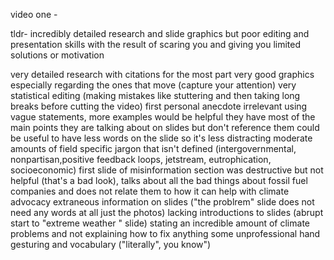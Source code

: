 video one -

tldr- incredibly detailed research and slide graphics but poor editing and presentation skills with the result of scaring you and giving you limited solutions or motivation

very detailed research with citations
for the most part very good graphics
especially regarding the ones that move (capture your attention)
very statistical
editing (making mistakes like stuttering and then taking long breaks before cutting the video)
first personal anecdote irrelevant
using vague statements, more examples would be helpful
they have most of the main points they are talking about on slides but don't reference them
could be useful to have less words on the slide so it's less distracting
moderate amounts of field specific jargon that isn't defined (intergovernmental, nonpartisan,positive feedback loops, jetstream, eutrophication, socioeconomic)
first slide of misinformation section was destructive but not helpful (that's a bad look), talks about all the bad things about fossil fuel companies and does not relate them to how it can help with climate advocacy
extraneous information on slides ("the problrem" slide does not need any words at all just the photos)
lacking introductions to slides (abrupt start to "extreme weather " slide)
stating an incredible amount of climate problems and not explaining how to fix anything
some unprofessional hand gesturing and vocabulary ("literally", you know")
